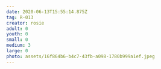 ```yaml
---
date: 2020-06-13T15:55:14.875Z
tag: R-013
creator: rosie
adult: 0
youth: 0
small: 0
medium: 3
large: 0
photo: assets/16f864b6-b4c7-43fb-a098-1780b999a1ef.jpeg
---
```

